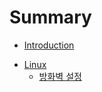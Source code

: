 # Summary

* [Introduction](README.md)
- [Linux](post/linux/LINUX.md)
	- [방화벽 설정](post/linux/firewall.md)
